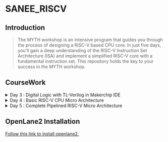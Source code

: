 # SANEE_RISCV

## Introduction

> The MYTH workshop is an intensive program that guides you through the process of designing a RISC-V based CPU core. In just five days, you'll gain a deep understanding of the RISC-V Instruction Set Architecture (ISA) and implement a simplified RISC-V core with a fundamental instruction set. This repository holds the key to your success in the MYTH workshop.


## **CourseWork**
<details>
<summary>Day 3 : Digital Logic with TL-Verilog in Makerchip IDE</summary>
<br>

Head over to the [MakerChip IDE](https://www.makerchip.com/)
<br>

### A) Inverter

1

2

### XOR Gate using Boolean Operator.

3

### C) Vectors

4

### D) Mux

5

### E) Simple Calculator

6

### F) Fibonacci Series

7

### G) Up Counter

8

### I) Sequential Calc

9

### I) Pipelined Logic

#### A simple pipeline through Pythagorean Example.
* Go to "Examples".
* Load Default Template.
* Go to editor and enter the following under TLV.

```bash

`include "sqrt32.v"
|calc
      @1
         $aa_sq[31:0] = $aa[3:0] * $aa;
         $bb_sq[31:0] = $bb[3:0] * $bb;
      @2
         $cc_sq[31:0] = $aa_sq + $bb_sq;
      @3
         $cc[31:0] = sqrt($cc_sq);

```

10

### J) Pipeline Implementation example.

11

### Validity

> - Easier debugging. 
> - Cleaner design.
> - Better error checking.
> - Automated clock gating.


### K) 2 Cycle Calc with Validity.

12

### L) Distance Calc.

13

### Calculator Memory

14



</details>


<details>
<summary>Day 4 : Basic RISC-V CPU Micro Architecture</summary>
</br>

## Overview
This RISC-V Architecture Block Diagram illustrates the fundamental components and their interactions within a computer system based on the RISC-V instruction set architecture. RISC-V is a modular and customizable architecture, providing a versatile framework for designing processors tailored to specific application requirements.

## Components
1. **CPU (Central Processing Unit)**
   - *Description*: The CPU serves as the core of the RISC-V processor, responsible for executing instructions. It includes multiple stages:
     - Instruction Fetch (IF): Fetches instructions from memory.
     - Instruction Decode (ID): Decodes the fetched instructions.
     - Execution (EX): Performs arithmetic and logic operations.
     - Memory (MEM): Manages data memory access.
     - Write Back (WB): Writes results back to registers.

2. **Instruction Memory**
   - *Description*: This memory component stores the program's instructions that the CPU fetches and executes. It's essential for the program's proper execution.

3. **Data Memory**
   - *Description*: Data Memory stores data used by the CPU during program execution. It is crucial for data manipulation and storage.

4. **Registers**
   - *Description*: Registers are a set of general-purpose storage units used for temporary data storage and manipulation by the CPU. They play a pivotal role in instruction execution.

5. **Control Unit**
   - *Description*: The Control Unit manages control signals and coordinates the activities of the CPU's components, ensuring the proper execution of instructions.

6. **ALU (Arithmetic Logic Unit)**
   - *Description*: The ALU performs arithmetic and logic operations as directed by the CPU's instructions. It is the computational workhorse of the processor.

7. **Instruction Decoder**
   - *Description*: The Instruction Decoder interprets and decodes instructions fetched from memory. It translates instructions into actions for the CPU to execute.

8. **Cache Memory**
   - *Description*: Cache Memory provides fast access to frequently used instructions and data. It helps improve the system's overall performance by reducing memory access times.

9. **Bus Interface**
   - *Description*: The Bus Interface facilitates data transfer between the CPU, memory, and peripherals. It ensures efficient communication within the system.

10. **Peripherals**
    - *Description*: Peripherals are external devices such as input/output controllers, timers, and more. They connect to the CPU, enhancing the system's functionality by allowing interaction with the outside world.

For the consecutive labs, we will use the "RISC-V lab starting point code" from https://github.com/stevehoover/RISC-V_MYTH_Workshop.

Use the following links : [Link for the starter code](https://myth.makerchip.com/sandbox?code_url=https:%2F%2Fraw.githubusercontent.com%2Fstevehoover%2FRISC-V_MYTH_Workshop%2Fmaster%2Frisc-v_shell.tlv#)

All the code files are located within the "DAY4" folder : [Link to DAY4 ](https://github.com/Pavan2280/RISC-V/tree/main/DAY4)

#### 1. Program Counter
![1](https://github.com/saneeaman9/sanee_riscv/assets/75088597/fcb9f75d-d2bb-4ac6-a703-36cab14637e3)

#### 2. Instruction Fetch
![2](https://github.com/saneeaman9/sanee_riscv/assets/75088597/4b7d14a1-7d5c-4b69-b869-dfaf84bb632d)

#### 3. Instruction Decode
![3](https://github.com/saneeaman9/sanee_riscv/assets/75088597/e2a14d26-06df-4ff8-ac07-a6b8ac3c8de3)

#### 4. Instruction Decode with validity
![4](https://github.com/saneeaman9/sanee_riscv/assets/75088597/a051d61a-92a4-4ea6-8317-668d7cdad195)

#### 5. Individual Instruction decode
![5](https://github.com/saneeaman9/sanee_riscv/assets/75088597/db3391a0-db2e-4982-b0ab-b9657da5f804)

#### 6. Register File Read
![6](https://github.com/saneeaman9/sanee_riscv/assets/75088597/e2a64f09-d3e1-4f96-9a38-c2d533b90888)
#### 7. ALU
![7](https://github.com/saneeaman9/sanee_riscv/assets/75088597/3015bf58-58be-4c09-ad07-26a983c2e65f)

#### 8. Register File Write
![8](https://github.com/saneeaman9/sanee_riscv/assets/75088597/0000fd68-55b5-47cd-a067-7f8605cbb64e)

#### 9 Branch Instructions
![9](https://github.com/saneeaman9/sanee_riscv/assets/75088597/2e3b2a42-9844-4f7e-856f-fd050b179c97)

#### 10. Testbench to check functionality
![10](https://github.com/saneeaman9/sanee_riscv/assets/75088597/eba1771d-0e9a-4ffd-a46c-097a656cb0c7)


</details>



<details>
<summary>Day 5 : Complete Pipelined RISC-V Micro Architecture</summary>
<br>



</details>


## OpenLane2 Installation

[Follow this link to install openlane2.](https://github.com/efabless/openlane2)

